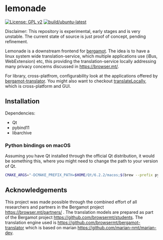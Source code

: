 # lemonade

[![License: GPL v2](https://img.shields.io/badge/License-GPL%20v2-blue.svg)](https://www.gnu.org/licenses/old-licenses/gpl-2.0.en.html) 
[![build/ubuntu-latest](https://github.com/jerinphilip/lemonade/actions/workflows/main.yml/badge.svg)](./.github/workflows/main.yml)

Disclaimer: This repository is experimental, early stages and is very unstable.
The current state of source is just proof of concept, pending refinement.

Lemonade is a downstream frontend for
[bergamot](https://github.com/browsermt/bergamot-translator).  The idea is to have a linux system wide translation-service, which multiple
applications use (iBus, WebExtension) etc, this providing the
translation-service locally addressing many privacy concerns discussed in
https://browser.mt/. 

For library, cross-platfrom, configurability look at the applications offered
by [bergamot-translator](https://github.com/browsermt/bergamot-translator).
You might also want to checkout
[translateLocally](https://github.com/XapaJIaMnu/translateLocally), which is
cross-platform and GUI.

## Installation

Dependencies:

- Qt
- pybind11
- libarchive

### Python bindings on macOS
Assuming you have Qt installed through the official Qt distribution, it would
be something this, where you might need to change the path to your version of
Qt.

```sh
CMAKE_ARGS="-DCMAKE_PREFIX_PATH=$HOME/Qt/6.2.2/macos;$(brew --prefix pybind11)" pip3 install path/to/lemonade
```

## Acknowledgements

This project was made possible through the combined effort of all researchers
and partners in the Bergamot project https://browser.mt/partners/ . The
translation models are prepared as part of the Bergamot project
https://github.com/browsermt/students. The translation engine used is
https://github.com/browsermt/bergamot-translator which is based on marian
https://github.com/marian-nmt/marian-dev.

